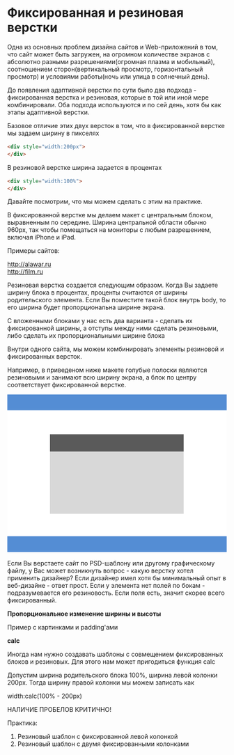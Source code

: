 # Фиксированная и резиновая верстки

Одна из основных проблем дизайна сайтов и Web-приложений в том, что сайт может быть загружен, на огромном количестве экранов с абсолютно разными разрешениями(огромная плазма и мобильный), соотношением сторон(вертикальный просмотр, горизонтальный просмотр) и условиями работы(ночь или улица в солнечный день).

До появления адаптивной верстки по сути было два подхода - фиксированная верстка и резиновая, которые в той или иной мере комбинировали. Оба подхода используются и по сей день, хотя бы как этапы адаптивной верстки.

Базовое отличие этих двух версток в том, что в фиксированной верстке мы задаем ширину в пикселях

```html
<div style="width:200px">
</div>
```

В резиновой верстке ширина задается в процентах

```html
<div style="width:100%">
</div>
```

Давайте посмотрим, что мы можем сделать с этим на практике.

В фиксированной верстке мы делаем макет с центральным блоком, выравненным по середине. Ширина центральной области обычно 960px, так чтобы помещаться на мониторы с любым разрешением, включая iPhone и iPad.

Примеры сайтов: 

http://alawar.ru<BR>
http://film.ru

Резиновая верстка создается следующим образом. Когда Вы задаете ширину блока в процентах, проценты считаются от ширины родительского элемента. Если Вы поместите такой блок внутрь body, то его ширина будет  пропорциональна ширине экрана.

С вложенными блоками у нас есть два варианта - сделать их фиксированной ширины, а отступы между ними сделать резиновыми, либо сделать их пропорциональными ширине блока

Внутри одного сайта, мы можем комбинировать элементы резиновой и фиксированных версток.

Например, в приведеном ниже макете голубые полоски являются резиновыми и занимают всю ширину экрана, а блок по центру соответствует фиксированной верстке.

![Макет с хедером и футером](pics/03_margin_and_paddings/maket.gif)


Если Вы верстаете сайт по PSD-шаблону или другому графическому файлу, у Вас может возникнуть вопрос - какую верстку хотел применить дизайнер? Если дизайнер имел хотя бы минимальный опыт в веб-дизайне - ответ прост. Если у элемента нет полей по бокам - подразумевается его резиновость. Если поля есть, значит скорее всего фиксированный.

**Пропорциональное изменение ширины и высоты**

Пример с картинками и padding'ами

**calc**

Иногда нам нужно создавать шаблоны с совмещением фиксированных блоков и резиновых. Для этого нам может пригодиться функция calc

Допустим ширина родительского блока 100%, ширина левой колонки 200px. Тогда ширину правой колонки мы можем записать как

width:calc(100% - 200px)

НАЛИЧИЕ ПРОБЕЛОВ КРИТИЧНО!



Практика:
1) Резиновый шаблон с фиксированной левой колонкой
2) Резиновый шаблон с двумя фиксированными колонками
